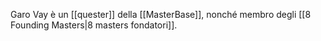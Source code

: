 Garo Vay è un [[quester]] della [[MasterBase]], nonché membro degli [[8 Founding Masters|8 masters fondatori]].